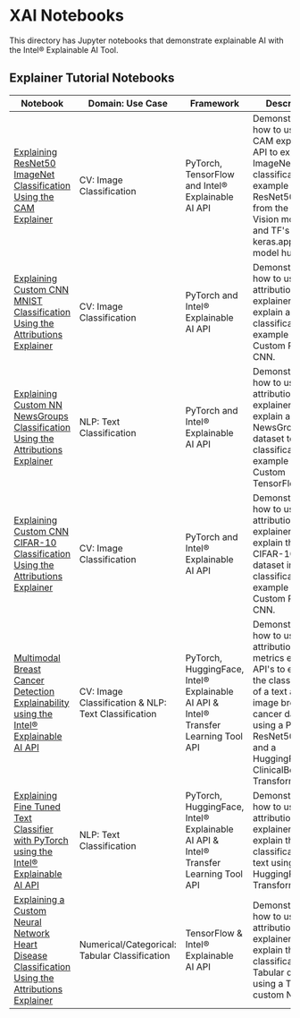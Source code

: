 # XAI Notebooks

This directory has Jupyter notebooks that demonstrate explainable AI with the Intel® Explainable AI Tool. 

## Explainer Tutorial Notebooks

| Notebook | Domain: Use Case | Framework| Description |
| ---------| ---------|----------|-------------|
| [Explaining ResNet50 ImageNet Classification Using the CAM Explainer](explainer/imagenet_with_cam) | CV: Image Classification | PyTorch, TensorFlow and Intel® Explainable AI API | Demonstrates how to use the CAM explainer API to explain an ImageNet classification example using a ResNet50 CNN from the Torch Vision model hub and TF's keras.applications model hub. |
| [Explaining Custom CNN MNIST Classification Using the Attributions Explainer](explainer/mnist_with_attributions_and_metrics) | CV: Image Classification | PyTorch and Intel® Explainable AI API | Demonstrates how to use the attributions explainer API to explain an MNIST classification example using a Custom PyTorch CNN. |
| [Explaining Custom NN NewsGroups Classification Using the Attributions Explainer](explainer/newsgroups_with_attributions_and_metrics) | NLP: Text Classification | PyTorch and Intel® Explainable AI API | Demonstrates how to use the attributions explainer API to explain a NewsGroups dataset text classification example using a Custom TensorFlow NN. |
| [Explaining Custom CNN CIFAR-10 Classification Using the Attributions Explainer](explainer/cifar_with_attributions) | CV: Image Classification | PyTorch and Intel® Explainable AI API | Demonstrates how to use the attributions explainer API to explain the CIFAR-10 dataset image classification example using a Custom PyTorch CNN. |
| [Multimodal Breast Cancer Detection Explainability using the Intel® Explainable AI  API](explainer/multimodal_cancer_detection) | CV: Image Classification & NLP: Text Classification| PyTorch, HuggingFace, Intel® Explainable AI API & Intel® Transfer Learning Tool API | Demonstrates how to use the attributions and metrics explainer API's to explain the classification of a text and image breast cancer dataset using a PyTorch ResNet50 CNN and a HuggingFace ClinicalBert Transformer. |
| [Explaining Fine Tuned Text Classifier with PyTorch using the Intel® Explainable AI  API](explainer/transfer_learning_text_classification) | NLP: Text Classification| PyTorch, HuggingFace, Intel® Explainable AI API & Intel® Transfer Learning Tool API | Demonstrates how to use the attributions explainer API's to explain the classification of a text using  HuggingFace Transformer. |
| [Explaining a Custom Neural Network Heart Disease Classification Using the Attributions Explainer ](explainer/heart-disease_with_attributions) | Numerical/Categorical: Tabular Classification | TensorFlow & Intel® Explainable AI API | Demonstrates how to use the attributions explainer API's to explain the classification of a Tabular data using  a TensFlow custom NN. |
